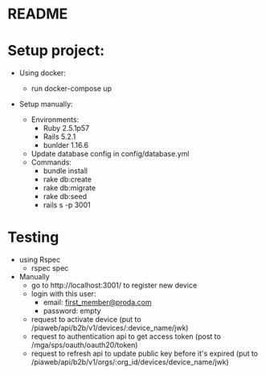 # README

# Setup project:
* Using docker:
  - run docker-compose up

* Setup manually:
  - Environments:
    - Ruby 2.5.1p57
    - Rails 5.2.1
    - bunlder 1.16.6
  - Update database config in config/database.yml
  - Commands:
    - bundle install
    - rake db:create
    - rake db:migrate
    - rake db:seed
    - rails s -p 3001

# Testing
  * using Rspec
    - rspec spec
  * Manually
    - go to http://localhost:3001/ to register new device
    - login with this user:
      - email: first_member@proda.com
      - password: empty
    - request to activate device (put to /piaweb/api/b2b/v1/devices/:device_name/jwk)
    - request to authentication api to get access token (post to /mga/sps/oauth/oauth20/token)
    - request to refresh api to update public key before it's expired (put to /piaweb/api/b2b/v1/orgs/:org_id/devices/device_name/jwk)